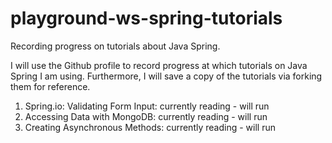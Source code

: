 # playground-ws-spring-tutorials
Recording progress on tutorials about Java Spring. 

I will use the Github profile to record progress at which tutorials on Java Spring I am using. Furthermore, I will save a copy of the tutorials via forking them for reference. 

1. Spring.io: Validating Form Input: currently reading - will run
2. Accessing Data with MongoDB: currently reading - will run
3. Creating Asynchronous Methods: currently reading - will run 
